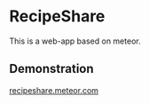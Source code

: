 # RecipeShare

This is a web-app based on meteor.

## Demonstration

[recipeshare.meteor.com](http://recipeshare.meteor.com/)
